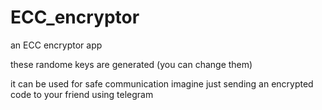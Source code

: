 # ECC_encryptor
an ECC encryptor app

these randome keys are generated (you can change them)

it can be used for safe communication
  imagine just sending an encrypted code to your friend using telegram
